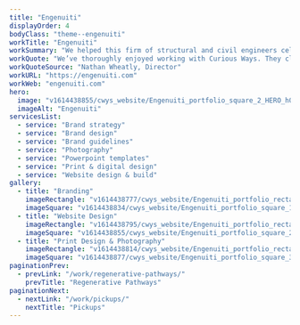 ```yaml
---
title: "Engenuiti"
displayOrder: 4
bodyClass: "theme--engenuiti"
workTitle: "Engenuiti"
workSummary: "We helped this firm of structural and civil engineers celebrate their 10th anniversary with new branding and website."
workQuote: "We’ve thoroughly enjoyed working with Curious Ways. They clearly invested heavily in developing an excellent understanding of us and our practice, helping us understand our own needs and working with us to develop our brand identity. We’ve been in expert hands throughout whilst enjoying participating fully in their creative process."
workQuoteSource: "Nathan Wheatly, Director"
workURL: "https://engenuiti.com"
workWeb: "engenuiti.com"
hero:
  image: "v1614438855/cwys_website/Engenuiti_portfolio_square_2_HERO_h0dajb"
  imageAlt: "Engenuiti"
servicesList:
  - service: "Brand strategy"
  - service: "Brand design"
  - service: "Brand guidelines"
  - service: "Photography"
  - service: "Powerpoint templates"
  - service: "Print & digital design"
  - service: "Website design & build"
gallery:
  - title: "Branding"
    imageRectangle: "v1614438777/cwys_website/Engenuiti_portfolio_rectangle_1_xdyxyo"
    imageSquare: "v1614438834/cwys_website/Engenuiti_portfolio_square_1_zrfquh"
  - title: "Website Design"
    imageRectangle: "v1614438795/cwys_website/Engenuiti_portfolio_rectangle_2_ymzimg"
    imageSquare: "v1614438855/cwys_website/Engenuiti_portfolio_square_2_HERO_h0dajb"
  - title: "Print Design & Photography"
    imageRectangle: "v1614438814/cwys_website/Engenuiti_portfolio_rectangle_3_kpqkc9"
    imageSquare: "v1614438877/cwys_website/Engenuiti_portfolio_square_3_m7awsc"
paginationPrev:
  - prevLink: "/work/regenerative-pathways/"
    prevTitle: "Regenerative Pathways"
paginationNext:
  - nextLink: "/work/pickups/"
    nextTitle: "Pickups"
---
```

